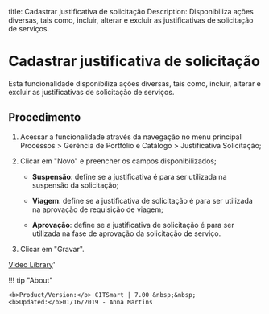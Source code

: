 title: Cadastrar justificativa de solicitação
Description: Disponibiliza ações diversas, tais como, incluir, alterar e excluir as justificativas de solicitação de serviços.
# Cadastrar justificativa de solicitação

Esta funcionalidade disponibiliza ações diversas, tais como, incluir, alterar e
excluir as justificativas de solicitação de serviços.

Procedimento
----------------

1.  Acessar a funcionalidade através da navegação no menu principal Processos \>
    Gerência de Portfólio e Catálogo \> Justificativa Solicitação;

2.  Clicar em "Novo" e preencher os campos disponibilizados;

    -   **Suspensão**: define se a justificativa é para ser utilizada na suspensão
        da solicitação;

    -   **Viagem**: define se a justificativa de solicitação é para ser utilizada na
        aprovação de requisição de viagem;

    -   **Aprovação**: define se a justificativa de solicitação é para ser utilizada
        na fase de aprovação da solicitação de serviço.

1.  Clicar em "Gravar".


<i class='fa fa-youtube-play  fa-2x' style='color:#97ce17;vertical-align: middle;'> </i> [Video Library](https://www.youtube.com/playlist?list=PLB5qK2uzf2RPUBXWp7r7A0YUQY07qkSrO)'

!!! tip "About"

    <b>Product/Version:</b> CITSmart | 7.00 &nbsp;&nbsp;
    <b>Updated:</b>01/16/2019 - Anna Martins

